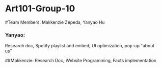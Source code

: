 # Art101-Group-10
#Team Members: Makkenzie Zepeda, Yanyao Hu

### Yanyao:
Research doc, Spotify playlist and embed, UI optimization, pop-up "about us"

##Makkenzie:
Research Doc, Website Programming, Facts implementation
